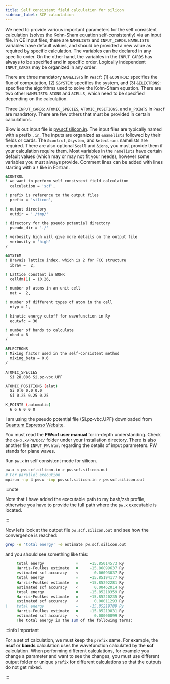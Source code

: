 ```yaml
---
title: Self consistent field calculation for silicon
sidebar_label: SCF calculation
---
```


We need to provide various important parameters for the self consistent
calculation (solves the Kohn-Sham equation self-consistently) via an input file.
In QE input files, there are `NAMELISTS` and `INPUT_CARDS`. `NAMELISTS`
variables have default values, and should be provided a new value as required by
specific calculation. The variables can be declared in any specific order. On
the other hand, the variables in the `INPUT_CARDS` has always to be specified
and in specific order. Logically independent `INPUT_CARDS` may be organized in
any order.

There are three mandatory `NAMELISTS` in `PWscf`: (1) `&CONTROL`: specifies the
flux of computation, (2) `&SYSTEM`: specifies the system, and (3) `&ELECTRONS`:
specifies the algorithms used to solve the Kohn-Sham equation. There are two
other `NAMELISTS`: `&IONS` and `&CELLS`, which need to be specified depending on
the calculation.

Three `INPUT_CARDS`: `ATOMIC_SPECIES`, `ATOMIC_POSITIONS`, and `K_POINTS` in
`PWscf` are mandatory. There are few others that must be provided in certain
calculations.

Blow is out input file is [pw.scf.silicon.in](
https://github.com/pranabdas/qe-dft/). The input files are typically named with
a prefix `.in`. The inputs are organized as `&namelists` followed by their
fields or cards. The `&control`, `&system`, and `&electrons` namelists are
required. There are also optional `&cell` and `&ions`, you must provide them if
your calculation require them. Most variables in the `namelists` have certain
default values (which may or may not fit your needs), however some variables you
must always provide. Comment lines can be added with lines starting with a `!`
like in Fortran.

```bash title="src/silicon/pw.scf.silicon.in"
&CONTROL
! we want to perform self consistent field calculation
  calculation = 'scf',

! prefix is reference to the output files
  prefix = 'silicon',

! output directory
  outdir = './tmp/'

! directory for the pseudo potential directory
  pseudo_dir = './'

! verbosity high will give more details on the output file
  verbosity = 'high'
/

&SYSTEM
! Bravais lattice index, which is 2 for FCC structure
  ibrav =  2,

! Lattice constant in BOHR
  celldm(1) = 10.26,

! number of atoms in an unit cell
  nat =  2,

! number of different types of atom in the cell
  ntyp = 1,

! kinetic energy cutoff for wavefunction in Ry
  ecutwfc = 30

! number of bands to calculate
  nbnd = 8
/

&ELECTRONS
! Mixing factor used in the self-consistent method
  mixing_beta = 0.6
/

ATOMIC_SPECIES
  Si 28.086 Si.pz-vbc.UPF

ATOMIC_POSITIONS (alat)
  Si 0.0 0.0 0.0
  Si 0.25 0.25 0.25

K_POINTS (automatic)
  6 6 6 0 0 0
```

I am using the pseudo potential file (Si.pz-vbc.UPF) downloaded from [Quantum
Espresso Website](https://www.quantum-espresso.org/pseudopotentials).

You must read the **PWscf user manual** for in-depth understanding. Check the
`qe-x.x/PW/Doc/` folder under your installation directory. There is also another
file `INPUT_PW.html` regarding the details of input parameters. PW stands for
plane waves.

Run `pw.x` in self consistent mode for silicon.
```bash
pw.x < pw.scf.silicon.in > pw.scf.silicon.out
# For parallel execution
mpirun -np 4 pw.x -inp pw.scf.silicon.in > pw.scf.silicon.out
```

:::note

Note that I have added the executable path to my bash/zsh profile, otherwise you
have to provide the full path where the `pw.x` executable is located.

:::

Now let’s look at the output file `pw.scf.silicon.out` and see how the
convergence is reached:
```bash
grep -e 'total energy' -e estimate pw.scf.silicon.out
```

and you should see something like this:
```fortran
     total energy              =     -15.85014573 Ry
     Harris-Foulkes estimate   =     -15.86899637 Ry
     estimated scf accuracy    <       0.06093037 Ry
     total energy              =     -15.85194177 Ry
     Harris-Foulkes estimate   =     -15.85292281 Ry
     estimated scf accuracy    <       0.00462014 Ry
     total energy              =     -15.85218359 Ry
     Harris-Foulkes estimate   =     -15.85220235 Ry
     estimated scf accuracy    <       0.00011293 Ry
!    total energy              =     -15.85219789 Ry
     Harris-Foulkes estimate   =     -15.85219831 Ry
     estimated scf accuracy    <       0.00000099 Ry
     The total energy is the sum of the following terms:
```

:::info Important

For a set of calculation, we must keep the `prefix` same. For example, the
**nscf** or **bands** calculation uses the wavefunction calculated by the
**scf** calculation. When performing different calculations, for example you
change a parameter and want to see the changes, you must use different output
folder or unique `prefix` for different calculations so that the outputs do not
get mixed.

:::
